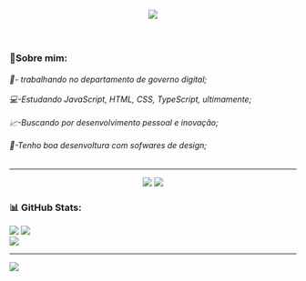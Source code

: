 <h1 align="center">
    <img src="https://readme-typing-svg.herokuapp.com/?font=Righteous&size=35&center=true&vCenter=true&width=500&height=70&duration=4000&lines=+Eu+Sou+o+João+🐤;" />
</h1><br>

### 💫Sobre mim:
###### 🏢- trabalhando no departamento de governo digital;<br><br>💻-Estudando JavaScript, HTML, CSS, TypeScript, ultimamente;<br><br>📈-Buscando por desenvolvimento pessoal e inovação;<br><br>🎨-Tenho boa desenvoltura com sofwares de design;<br>
------
<div align="center">
    <img src="https://skillicons.dev/icons?i=html,css,javascript,c,typescript,nodejs,docker,git" />
    <img src="https://skillicons.dev/icons?i=photoshop,illustrator,vscode,github,aws" /><br>
</div>

### 📊 GitHub Stats:
![](https://github-readme-stats.vercel.app/api?username=joaoSilva240&theme=dark&hide_border=true&include_all_commits=false&count_private=false)
![](https://github-readme-streak-stats.herokuapp.com/?user=joaoSilva240&theme=dark&hide_border=true)<br/>
![](https://github-readme-stats.vercel.app/api/top-langs/?username=joaoSilva240&theme=dark&hide_border=true&include_all_commits=false&count_private=false&layout=compact)

---
[![](https://visitcount.itsvg.in/api?id=joaoSilva240&icon=2&color=3)](https://visitcount.itsvg.in)
